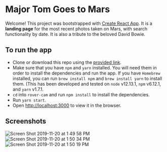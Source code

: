 # Major Tom Goes to Mars

Welcome! This project was bootstrapped with [Create React App](https://github.com/facebook/create-react-app). It is a **landing page** for the most recent photos taken on Mars, with search functionality by date. It is also a tribute to the beloved David Bowie.

## To run the app
- Clone or download this repo using the [provided link](https://github.com/makmandy/rover-cam.git).
- Make sure that you have `npm` and `yarn` installed. You will need them in order to install the dependencies and run the app. If you have `Homebrew` installed, you can run `brew install npm` and `brew install yarn` to install them. (This has been developed and tested on `node` v12.13.1, `npm` v6.12.1, and `yarn` v1.7.1.
- `cd` into `rover-cam` and run `npm install` to install the dependencies.
- Run `yarn start`.
- Open [http://localhost:3000](http://localhost:3000) to view it in the browser.

## Screenshots
![Screen Shot 2019-11-20 at 1 49 58 PM](https://user-images.githubusercontent.com/34462288/69281190-bf451200-0b9c-11ea-9094-873e7c792081.png)
![Screen Shot 2019-11-20 at 1 50 34 PM](https://user-images.githubusercontent.com/34462288/69281295-e13e9480-0b9c-11ea-9d8f-b1ace577d5aa.png)
![Screen Shot 2019-11-20 at 1 50 19 PM](https://user-images.githubusercontent.com/34462288/69281302-e56ab200-0b9c-11ea-8451-bb11526f0b11.png)

